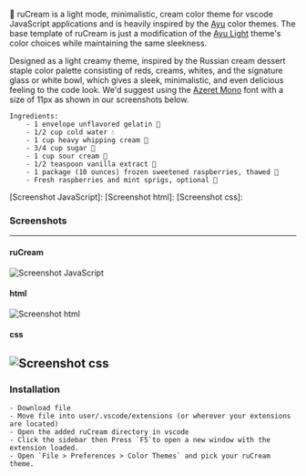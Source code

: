 <!--p align="center"><img src="http://svgur.com/i/3Dp.svg"></p-->

🍦 ruCream is a light mode, minimalistic, cream color theme for vscode JavaScript applications and is heavily inspired by the [Ayu][] color themes. The base template of ruCream is just a modification of the [Ayu Light][] theme's color choices while maintaining the same sleekness. 

Designed as a light creamy theme, inspired by the Russian cream dessert staple color palette consisting of reds, creams, whites, and the signature glass or white bowl, which gives a sleek, minimalistic, and even delicious feeling to the code look. We'd suggest using the [Azeret Mono][] font with a size of 11px as shown in our screenshots below.

    Ingredients:
        - 1 envelope unflavored gelatin 🍮
        - 1/2 cup cold water 💧
        - 1 cup heavy whipping cream 🍦
        - 3/4 cup sugar 🍬
        - 1 cup sour cream 🥛
        - 1/2 teaspoon vanilla extract 🥄
        - 1 package (10 ounces) frozen sweetened raspberries, thawed 🍓
        - Fresh raspberries and mint sprigs, optional 🌿

   [Ayu]: https://github.com/ayu-theme
   [Ayu Light]: https://github.com/ayu-theme/vscode-ayu/blob/master/assets/light.png
   [Azeret Mono]: https://fonts.google.com/specimen/Azeret+Mono
   [Screenshot JavaScript]: 
   [Screenshot html]:
   [Screenshot css]:

### Screenshots
-----------

#### ruCream

![Screenshot JavaScript](https://i.imgur.com/8RRyCvg.png)

#### html

![Screenshot html](https://i.imgur.com/hQ2TAgZ.png)

#### css

![Screenshot css](https://i.imgur.com/XA7cfHm.png)
------------------------------------------------

### Installation
    - Download file
    - Move file into user/.vscode/extensions (or wherever your extensions are located)
    - Open the added ruCream directory in vscode
    - Click the sidebar then Press `F5`to open a new window with the extension loaded.
    - Open `File > Preferences > Color Themes` and pick your ruCream theme.
